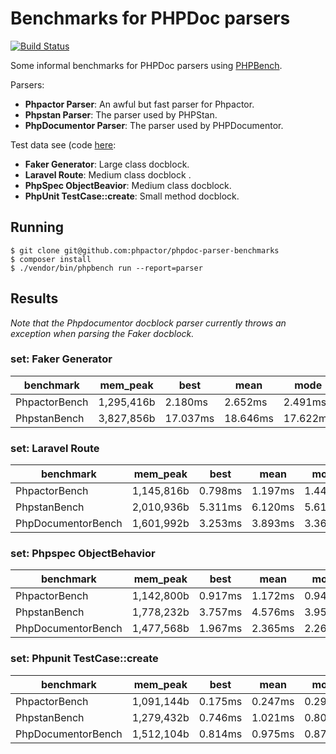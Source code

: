 Benchmarks for PHPDoc parsers
=============================

[![Build Status](https://travis-ci.org/phpactor/phpdoc-parser-benchmarks.svg?branch=master)](https://travis-ci.org/phpactor/phpdoc-parser-benchmarks)

Some informal benchmarks for PHPDoc parsers using
[PHPBench](https://github.com/phpbench/phpbench).

Parsers:

- **Phpactor Parser**: An awful but fast parser for Phpactor.
- **Phpstan Parser**: The parser used by PHPStan.
- **PhpDocumentor Parser**: The parser used by PHPDocumentor.

Test data see (code
[here](https://github.com/phpactor/phpdoc-parser-benchmarks/blob/master/lib/DocblockProvider.php):

- **Faker Generator**: Large class docblock.
- **Laravel Route**: Medium class docblock .
- **PhpSpec ObjectBeavior**: Medium class docblock.
- **PhpUnit TestCase::create**: Small method docblock.

Running
-------

```
$ git clone git@github.com:phpactor/phpdoc-parser-benchmarks
$ composer install
$ ./vendor/bin/phpbench run --report=parser
```

Results
-------

*Note that the Phpdocumentor docblock parser currently throws an exception when
parsing the Faker docblock.*

### set: Faker Generator

benchmark | mem_peak | best | mean | mode | worst | rstdev
 --- | --- | --- | --- | --- | --- | --- 
PhpactorBench | 1,295,416b | 2.180ms | 2.652ms | 2.491ms | 4.243ms | 20.89%
PhpstanBench | 3,827,856b | 17.037ms | 18.646ms | 17.622ms | 25.568ms | 13.50%

### set: Laravel Route

benchmark | mem_peak | best | mean | mode | worst | rstdev
 --- | --- | --- | --- | --- | --- | --- 
PhpactorBench | 1,145,816b | 0.798ms | 1.197ms | 1.449ms | 1.512ms | 24.18%
PhpstanBench | 2,010,936b | 5.311ms | 6.120ms | 5.610ms | 8.146ms | 14.98%
PhpDocumentorBench | 1,601,992b | 3.253ms | 3.893ms | 3.365ms | 5.469ms | 22.07%

### set: Phpspec ObjectBehavior

benchmark | mem_peak | best | mean | mode | worst | rstdev
 --- | --- | --- | --- | --- | --- | --- 
PhpactorBench | 1,142,800b | 0.917ms | 1.172ms | 0.948ms | 1.553ms | 24.03%
PhpstanBench | 1,778,232b | 3.757ms | 4.576ms | 3.959ms | 5.912ms | 19.58%
PhpDocumentorBench | 1,477,568b | 1.967ms | 2.365ms | 2.268ms | 3.392ms | 15.17%

### set: Phpunit TestCase::create

benchmark | mem_peak | best | mean | mode | worst | rstdev
 --- | --- | --- | --- | --- | --- | --- 
PhpactorBench | 1,091,144b | 0.175ms | 0.247ms | 0.293ms | 0.303ms | 23.35%
PhpstanBench | 1,279,432b | 0.746ms | 1.021ms | 0.802ms | 1.302ms | 23.13%
PhpDocumentorBench | 1,512,104b | 0.814ms | 0.975ms | 0.871ms | 1.411ms | 21.60%

